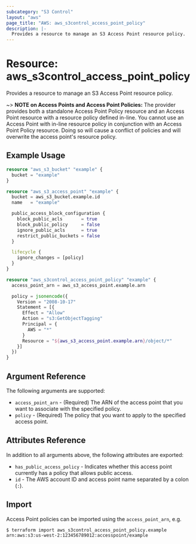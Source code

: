 ```yaml
---
subcategory: "S3 Control"
layout: "aws"
page_title: "AWS: aws_s3control_access_point_policy"
description: |-
  Provides a resource to manage an S3 Access Point resource policy.
---
```


# Resource: aws_s3control_access_point_policy

Provides a resource to manage an S3 Access Point resource policy.

~> **NOTE on Access Points and Access Point Policies:** The provider provides both a standalone Access Point Policy resource and an Access Point resource with a resource policy defined in-line. You cannot use an Access Point with in-line resource policy in conjunction with an Access Point Policy resource. Doing so will cause a conflict of policies and will overwrite the access point's resource policy.

## Example Usage

```terraform
resource "aws_s3_bucket" "example" {
  bucket = "example"
}

resource "aws_s3_access_point" "example" {
  bucket = aws_s3_bucket.example.id
  name   = "example"

  public_access_block_configuration {
    block_public_acls       = true
    block_public_policy     = false
    ignore_public_acls      = true
    restrict_public_buckets = false
  }

  lifecycle {
    ignore_changes = [policy]
  }
}

resource "aws_s3control_access_point_policy" "example" {
  access_point_arn = aws_s3_access_point.example.arn

  policy = jsonencode({
    Version = "2008-10-17"
    Statement = [{
      Effect = "Allow"
      Action = "s3:GetObjectTagging"
      Principal = {
        AWS = "*"
      }
      Resource = "${aws_s3_access_point.example.arn}/object/*"
    }]
  })
}
```

## Argument Reference

The following arguments are supported:

* `access_point_arn` - (Required) The ARN of the access point that you want to associate with the specified policy.
* `policy` - (Required) The policy that you want to apply to the specified access point.

## Attributes Reference

In addition to all arguments above, the following attributes are exported:

* `has_public_access_policy` - Indicates whether this access point currently has a policy that allows public access.
* `id` - The AWS account ID and access point name separated by a colon (`:`).

## Import

Access Point policies can be imported using the `access_point_arn`, e.g.

```
$ terraform import aws_s3control_access_point_policy.example arn:aws:s3:us-west-2:123456789012:accesspoint/example
```
